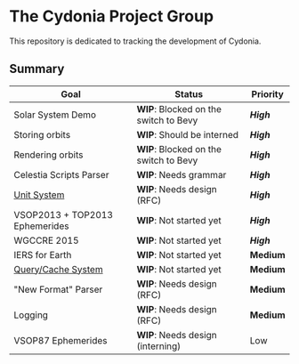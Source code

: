 # The Cydonia Project Group

This repository is dedicated to tracking the development of Cydonia.

## Summary

<!-- markdownlint-disable MD013 -->

| Goal                                        | Status                                 | Priority   |
| ------------------------------------------- | -------------------------------------- | ---------- |
| Solar System Demo                           | **WIP**: Blocked on the switch to Bevy | **_High_** |
| Storing orbits                              | **WIP**: Should be interned            | **_High_** |
| Rendering orbits                            | **WIP**: Blocked on the switch to Bevy | **_High_** |
| Celestia Scripts Parser                     | **WIP**: Needs grammar                 | **_High_** |
| [Unit System](goals/unit-system.md)         | **WIP**: Needs design (RFC)            | **_High_** |
| VSOP2013 + TOP2013 Ephemerides              | **WIP**: Not started yet               | **_High_** |
| WGCCRE 2015                                 | **WIP**: Not started yet               | **_High_** |
| IERS for Earth                              | **WIP**: Not started yet               | **Medium** |
| [Query/Cache System](goals/query-system.md) | **WIP**: Not started yet               | **Medium** |
| "New Format" Parser                         | **WIP**: Needs design (RFC)            | **Medium** |
| Logging                                     | **WIP**: Needs design (RFC)            | **Medium** |
| VSOP87 Ephemerides                          | **WIP**: Needs design (interning)      | Low        |

<!-- markdownlint-enable MD013 -->
